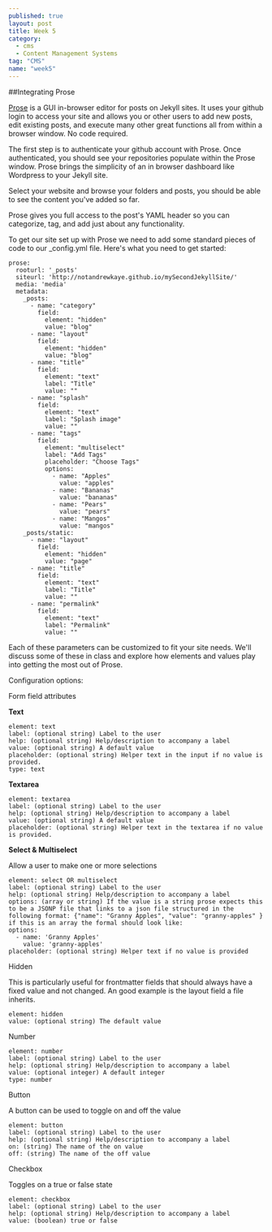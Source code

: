 ```yaml
---
published: true
layout: post
title: Week 5
category: 
  - cms
  - Content Management Systems
tag: "CMS"
name: "week5"
---
```


##Integrating Prose

[Prose](http://prose.io) is a GUI in-browser editor for posts on Jekyll sites. It uses your github login to access your site and allows you or other users to add new posts, edit existing posts, and execute many other great functions all from within a browser window. No code required. 

The first step is to authenticate your github account with Prose. Once authenticated, you should see your repositories populate within the Prose window. Prose brings the simplicity of an in browser dashboard like Wordpress to your Jekyll site. 

Select your website and browse your folders and posts, you should be able to see the content you've added so far. 

Prose gives you full access to the post's YAML header so you can categorize, tag, and add just about any functionality. 

To get our site set up with Prose we need to add some standard pieces of code to our _config.yml file. Here's what you need to get started:

	prose:
	  rooturl: '_posts'
	  siteurl: 'http://notandrewkaye.github.io/mySecondJekyllSite/'
	  media: 'media'
	  metadata:
	    _posts:
	      - name: "category"
	        field:
	          element: "hidden"
	          value: "blog"
	      - name: "layout"
	        field:
	          element: "hidden"
	          value: "blog"
	      - name: "title"
	        field:
	          element: "text"
	          label: "Title"
	          value: ""
	      - name: "splash"
	        field:
	          element: "text"
	          label: "Splash image"
	          value: ""
	      - name: "tags"
	        field:
	          element: "multiselect"
	          label: "Add Tags"
	          placeholder: "Choose Tags"
	          options:
	            - name: "Apples"
	              value: "apples"
	            - name: "Bananas"
	              value: "bananas"
	            - name: "Pears"
	              value: "pears"
	            - name: "Mangos"
	              value: "mangos"
	    _posts/static:
	      - name: "layout"
	        field:
	          element: "hidden"
	          value: "page"
	      - name: "title"
	        field:
	          element: "text"
	          label: "Title"
	          value: ""
	      - name: "permalink"
	        field:
	          element: "text"
	          label: "Permalink"
	          value: ""


Each of these parameters can be customized to fit your site needs. We'll discuss some of these in class and explore how elements and values play into getting the most out of Prose.

Configuration options:

Form field attributes

**Text**

	element: text
	label: (optional string) Label to the user
	help: (optional string) Help/description to accompany a label
	value: (optional string) A default value
	placeholder: (optional string) Helper text in the input if no value is provided.
	type: text

**Textarea**

	element: textarea
	label: (optional string) Label to the user
	help: (optional string) Help/description to accompany a label
	value: (optional string) A default value
	placeholder: (optional string) Helper text in the textarea if no value is provided.

**Select & Multiselect**

Allow a user to make one or more selections

	element: select OR multiselect
	label: (optional string) Label to the user
	help: (optional string) Help/description to accompany a label
	options: (array or string) If the value is a string prose expects this to be a JSONP file that links to a json file structured in the following format: {"name": "Granny Apples", "value": "granny-apples" } if this is an array the formal should look like:
	options:
	  - name: 'Granny Apples'
	    value: 'granny-apples'
	placeholder: (optional string) Helper text if no value is provided

Hidden

This is particularly useful for frontmatter fields that should always have a fixed value and not changed. An good example is the layout field a file inherits.

	element: hidden
	value: (optional string) The default value

Number

	element: number
	label: (optional string) Label to the user
	help: (optional string) Help/description to accompany a label
	value: (optional integer) A default integer
	type: number

Button

A button can be used to toggle on and off the value

	element: button
	label: (optional string) Label to the user
	help: (optional string) Help/description to accompany a label
	on: (string) The name of the on value
	off: (string) The name of the off value
	
Checkbox

Toggles on a true or false state

	element: checkbox
	label: (optional string) Label to the user
	help: (optional string) Help/description to accompany a label
	value: (boolean) true or false